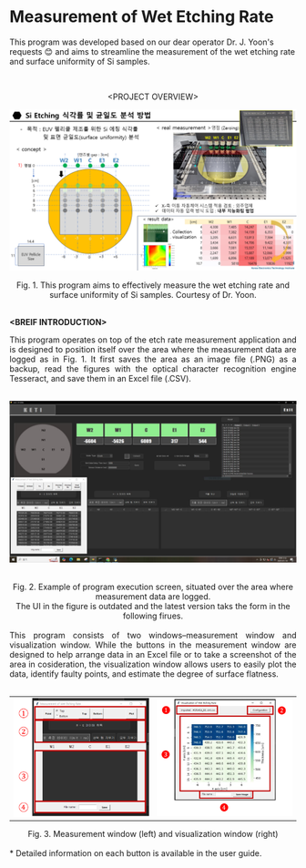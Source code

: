 # Measurement of Wet Etching Rate
This program was developed based on our dear operator Dr. J. Yoon's requests 😊 and aims to streamline the measurement of the wet etching rate and surface uniformity of Si samples. 


<br>

<p align='center'> 
&lt;PROJECT OVERVIEW&gt;
</p>
<p align='center'> 
<img src="images/ocr_img2.png" alt="Alt text" width="600" />
</p>
<div align="center">Fig. 1. This program aims to effectively measure the wet etching rate and surface uniformity of Si samples. Courtesy of Dr. Yoon.</div> 
<br>

**&lt;BREIF INTRODUCTION&gt;**

<div align="justify"> 
This program operates on top of the etch rate measurement application and is designed to position itself over the area where the measurement data are logged as in Fig. 1. It first saves the area as an image file (.PNG) as a backup, read the figures with the optical character recognition engine Tesseract, and save them in an Excel file (.CSV). 
</div>
<br>
<p align='center'>
<img src="images/ocr_img.png" alt="Alt text" width="600" />
</p>
<br>
<div align="center">Fig. 2. Example of program execution screen, situated over the area where measurement data are logged. 
  <br>The UI in the figure is outdated and the latest version taks the form in the following firues.</div> 
<br>

<div align="justify">
  This program consists of two windows–measurement window and visualization window. While the buttons in the measurement window are designed to help arrange data in an Excel file or to take a screenshot of the area in cosideration, the visualization window allows users to easily plot the data, identify faulty points, and estimate the degree of surface flatness. 
</div>
<br>
<table>
  <tr>
    <td><img src="images/ocr_window1.png" width="400"/></td>
    <td><img src="images/ocr_window2.png" width="400"/></td>
  </tr>
</table>
<div align="center">Fig. 3. Measurement window (left) and visualization window (right)</div> 
<br>
* Detailed information on each button is available in the user guide.
